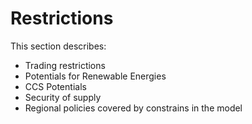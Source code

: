 # Restrictions

This section describes:
- Trading restrictions 
- Potentials for Renewable Energies 
- CCS Potentials
- Security of supply 
- Regional policies covered by constrains in the model 


